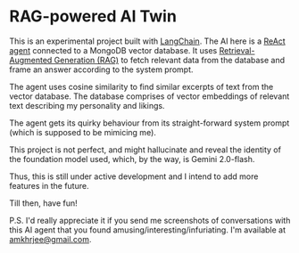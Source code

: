 # RAG-powered AI Twin

This is an experimental project built with [LangChain](https://www.langchain.com/). The AI here is a [ReAct agent](https://arxiv.org/abs/2210.03629) connected to a MongoDB vector database. It uses [Retrieval-Augmented Generation (RAG)](https://arxiv.org/abs/2005.11401) to fetch relevant data from the database and frame an answer according to the system prompt.
            
The agent uses cosine similarity to find similar excerpts of text from the vector database. The database comprises of vector embeddings of relevant text describing my personality and likings. 
            
The agent gets its quirky behaviour from its straight-forward system prompt (which is supposed to be mimicing me).
            
This project is not perfect, and might hallucinate and reveal the identity of the foundation model used, which, by the way, is Gemini 2.0-flash.

Thus, this is still under active development and I intend to add more features in the future.
            
Till then, have fun!

P.S. I'd really appreciate it if you send me screenshots of conversations with this AI agent that you found amusing/interesting/infuriating. I'm available at [amkhrjee@gmail.com](amkhrjee@gmail.com).